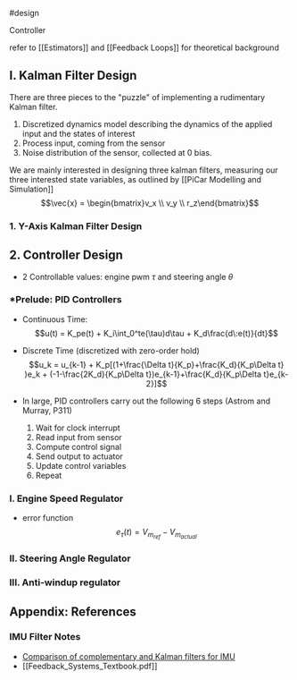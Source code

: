  #design

Controller 

refer to [[Estimators]] and [[Feedback Loops]] for theoretical background

## I. Kalman Filter Design

There are three pieces to the "puzzle" of implementing a rudimentary Kalman filter. 
1. Discretized dynamics model describing the dynamics of the applied input and the states of interest
2. Process input, coming from the sensor
3. Noise distribution of the sensor, collected at 0 bias.

We are mainly interested in designing three kalman filters, measuring our three interested state variables, as outlined by [[PiCar Modelling and Simulation]]
$$\vec{x} = \begin{bmatrix}v_x \\ v_y \\ r_z\end{bmatrix}$$

### 1. Y-Axis Kalman Filter Design


## 2. Controller Design

- 2 Controllable values: engine pwm $\tau$ and steering angle $\theta$ 

### *Prelude: PID Controllers
- Continuous Time:
$$u(t) = K_pe(t) + K_i\int_0^te(\tau)d\tau + K_d\frac{d\:e(t)}{dt}$$

- Discrete Time (discretized with zero-order hold)
$$u_k = u_{k-1} + K_p[(1+\frac{\Delta t}{K_p}+\frac{K_d}{K_p\Delta t} )e_k + (-1-\frac{2K_d}{K_p\Delta t})e_{k-1}+\frac{K_d}{K_p\Delta t}e_{k-2}]$$
- In large, PID controllers carry out the following 6 steps (Astrom and Murray, P311)
	1. Wait for clock interrupt
	2. Read input from sensor
	3. Compute control signal
	4. Send output to actuator
	5. Update control variables
	6. Repeat

### I. Engine Speed Regulator

- error function
$$e_\tau(t) = V_{m_{ref}} - V_{m_{actual}}$$


### II. Steering Angle Regulator



### III. Anti-windup regulator

## Appendix: References

### IMU Filter Notes
- [Comparison of complementary and Kalman filters for IMU](https://aip.scitation.org/doi/pdf/10.1063/1.5018520#:~:text=Since%20Kalman%20filter%20is%20a,the%20statistically%20most%20optimal%20value.)
- [[Feedback_Systems_Textbook.pdf]]

